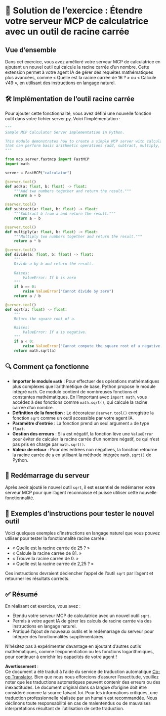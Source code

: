 <!--
CO_OP_TRANSLATOR_METADATA:
{
  "original_hash": "e9490aedc71f99bc774af57b207a7adb",
  "translation_date": "2025-07-13T21:44:22+00:00",
  "source_file": "03-GettingStarted/07-aitk/solution/README.md",
  "language_code": "fr"
}
-->
# 📘 Solution de l’exercice : Étendre votre serveur MCP de calculatrice avec un outil de racine carrée

## Vue d’ensemble
Dans cet exercice, vous avez amélioré votre serveur MCP de calculatrice en ajoutant un nouvel outil qui calcule la racine carrée d’un nombre. Cette extension permet à votre agent IA de gérer des requêtes mathématiques plus avancées, comme « Quelle est la racine carrée de 16 ? » ou « Calcule √49 », en utilisant des instructions en langage naturel.

## 🛠️ Implémentation de l’outil racine carrée
Pour ajouter cette fonctionnalité, vous avez défini une nouvelle fonction outil dans votre fichier server.py. Voici l’implémentation :

```python
"""
Sample MCP Calculator Server implementation in Python.

This module demonstrates how to create a simple MCP server with calculator tools
that can perform basic arithmetic operations (add, subtract, multiply, divide).
"""

from mcp.server.fastmcp import FastMCP
import math

server = FastMCP("calculator")

@server.tool()
def add(a: float, b: float) -> float:
    """Add two numbers together and return the result."""
    return a + b

@server.tool()
def subtract(a: float, b: float) -> float:
    """Subtract b from a and return the result."""
    return a - b

@server.tool()
def multiply(a: float, b: float) -> float:
    """Multiply two numbers together and return the result."""
    return a * b

@server.tool()
def divide(a: float, b: float) -> float:
    """
    Divide a by b and return the result.
    
    Raises:
        ValueError: If b is zero
    """
    if b == 0:
        raise ValueError("Cannot divide by zero")
    return a / b

@server.tool()
def sqrt(a: float) -> float:
    """
    Return the square root of a.

    Raises:
        ValueError: If a is negative.
    """
    if a < 0:
        raise ValueError("Cannot compute the square root of a negative number.")
    return math.sqrt(a)
```

## 🔍 Comment ça fonctionne

- **Importer le module `math`** : Pour effectuer des opérations mathématiques plus complexes que l’arithmétique de base, Python propose le module intégré `math`. Ce module contient de nombreuses fonctions et constantes mathématiques. En l’important avec `import math`, vous accédez à des fonctions comme `math.sqrt()`, qui calcule la racine carrée d’un nombre.
- **Définition de la fonction** : Le décorateur `@server.tool()` enregistre la fonction `sqrt` comme un outil accessible par votre agent IA.
- **Paramètre d’entrée** : La fonction prend un seul argument `a` de type `float`.
- **Gestion des erreurs** : Si `a` est négatif, la fonction lève une `ValueError` pour éviter de calculer la racine carrée d’un nombre négatif, ce qui n’est pas pris en charge par `math.sqrt()`.
- **Valeur de retour** : Pour des entrées non négatives, la fonction retourne la racine carrée de `a` en utilisant la méthode intégrée `math.sqrt()` de Python.

## 🔄 Redémarrage du serveur
Après avoir ajouté le nouvel outil `sqrt`, il est essentiel de redémarrer votre serveur MCP pour que l’agent reconnaisse et puisse utiliser cette nouvelle fonctionnalité.

## 💬 Exemples d’instructions pour tester le nouvel outil
Voici quelques exemples d’instructions en langage naturel que vous pouvez utiliser pour tester la fonctionnalité racine carrée :

- « Quelle est la racine carrée de 25 ? »
- « Calcule la racine carrée de 81. »
- « Trouve la racine carrée de 0. »
- « Quelle est la racine carrée de 2,25 ? »

Ces instructions devraient déclencher l’appel de l’outil `sqrt` par l’agent et retourner les résultats corrects.

## ✅ Résumé
En réalisant cet exercice, vous avez :

- Étendu votre serveur MCP de calculatrice avec un nouvel outil `sqrt`.
- Permis à votre agent IA de gérer les calculs de racine carrée via des instructions en langage naturel.
- Pratiqué l’ajout de nouveaux outils et le redémarrage du serveur pour intégrer des fonctionnalités supplémentaires.

N’hésitez pas à expérimenter davantage en ajoutant d’autres outils mathématiques, comme l’exponentiation ou les fonctions logarithmiques, pour continuer à enrichir les capacités de votre agent !

**Avertissement** :  
Ce document a été traduit à l’aide du service de traduction automatique [Co-op Translator](https://github.com/Azure/co-op-translator). Bien que nous nous efforcions d’assurer l’exactitude, veuillez noter que les traductions automatiques peuvent contenir des erreurs ou des inexactitudes. Le document original dans sa langue d’origine doit être considéré comme la source faisant foi. Pour les informations critiques, une traduction professionnelle réalisée par un humain est recommandée. Nous déclinons toute responsabilité en cas de malentendus ou de mauvaises interprétations résultant de l’utilisation de cette traduction.